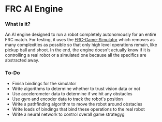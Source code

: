 # FRC AI Engine

### What is it?  
An AI engine designed to run a robot completely autonomously for an entire FRC match. For testing, it uses the [FRC-Game-Simulator](https://github.com/TheLocust3/FRC-Game-Simulator) which removes as many complexities as possible so that only high level operations remain, like pickup ball and shoot. In the end, the engine doesn't actually know if it is controlling a real robot or a simulated one because all the specifics are abstracted away.  
  
### To-Do  
 - Finish bindings for the simulator
 - Write algorithms to determine whether to trust vision data or not
 - Use accelerometer data to determine if we hit any obstacles
 - Use gyro and encoder data to track the robot's position
 - Write a pathfinding algorithm to move the robot around obstacles
 - Write loads of bindings that bind these operations to the real robot
 - Write a neural network to control overall game strategyg
